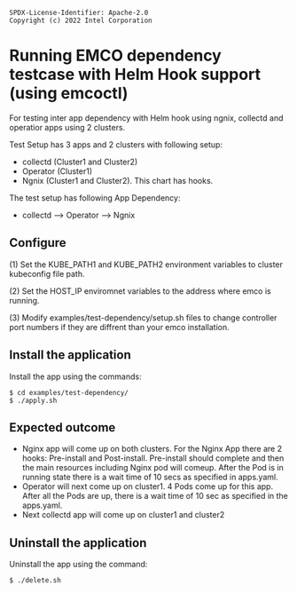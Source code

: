 ```text
SPDX-License-Identifier: Apache-2.0
Copyright (c) 2022 Intel Corporation
```
<!-- omit in toc -->
# Running EMCO dependency testcase with Helm Hook support (using emcoctl)
For testing inter app dependency with Helm hook using ngnix, collectd and operatior apps using 2 clusters.

Test Setup has 3 apps and 2 clusters with following setup:
 * collectd (Cluster1 and Cluster2)
 * Operator (Cluster1)
 * Ngnix (Cluster1 and Cluster2). This chart has hooks.

The test setup has following App Dependency:
 * collectd --> Operator --> Ngnix

## Configure
(1) Set the KUBE_PATH1 and KUBE_PATH2 environment variables to cluster kubeconfig file path.

(2) Set the HOST_IP enviromnet variables to the address where emco is running.

(3) Modify examples/test-dependency/setup.sh files to change controller port numbers if they are diffrent than your emco installation.

## Install the application
Install the app using the commands:
```shell
$ cd examples/test-dependency/
$ ./apply.sh
```

## Expected outcome
* Nginx app will come up on both clusters. For the Nginx App there are 2 hooks: Pre-install and Post-install. Pre-install should complete and then the main resources including Nginx pod will comeup. After the Pod is in running state there is a wait time of 10 secs as specified in apps.yaml.
* Operator will next come up on cluster1. 4 Pods come up for this app. After all the Pods are up, there is a wait time of 10 sec as specified in the apps.yaml.
* Next collectd app will come up on cluster1 and cluster2

## Uninstall the application
Uninstall the app using the command:
```shell
$ ./delete.sh
```
